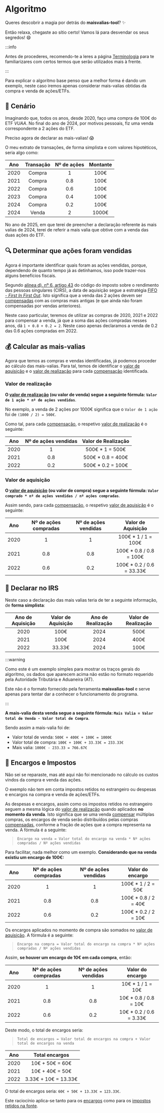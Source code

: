 # Algoritmo

Queres descobrir a magia por detrás do **maisvalias-tool**? ✨ 

Então relaxa, chegaste ao sítio certo! Vamos lá para desvendar os seus segredos! 😄

:::info

Antes de procederes, recomendo-te a leres a página [Terminologia](./terminologia) para te familiarizares com certos termos que serão utilizados mais à frente.

:::

Para explicar o algoritmo base penso que a melhor forma é dando um exemplo, neste caso iremos apenas considerar mais-valias obtidas da compra e venda de ações/ETFs.

## 🧑 Cenário

Imaginando que, todos os anos, desde 2020, faço uma compra de 100€ do ETF _VUAA_.
No final do ano de 2024, por motivos pessoais, fiz uma venda correspondente a 2 ações do ETF.

Preciso agora de declarar as mais-valias! 😱

O meu extrato de transações, de forma simplista e com valores hipotéticos, seria algo como:

| Ano | Transação | Nº de ações | Montante |
| :-: | :-: | :-: | :-: |
| 2020 | Compra | 1 | 100€ |
| 2021 | Compra | 0.8 | 100€ |
| 2022 | Compra | 0.6 | 100€ |
| 2023 | Compra | 0.4 | 100€ |
| 2024 | Compra | 0.2 | 100€ |
| 2024 | Venda | 2 | 1000€ |

No ano de 2025, em que terei de preencher a declaração referente às mais valias de 2024, terei de referir a mais valia que obtive com a venda das duas ações do ETF.

## 🔍 Determinar que ações foram vendidas

Agora é importante identificar quais foram as ações vendidas, porque, dependendo de quanto tempo já as detínhamos, isso pode trazer-nos alguns benefícios fiscais.

Segundo [alínea d), nº 6, artigo 43](https://info.portaldasfinancas.gov.pt/pt/informacao_fiscal/codigos_tributarios/irs/Pages/irs47.aspx) do código do imposto sobre o rendimento das pessoas singulares (CIRS), a data de aquisição segue a estratégia [FIFO - _First In First Out_](./terminologia#fifo-first-in-first-out). 
Isto significa que a venda das 2 ações devem ser [compensadas](./terminologia#compensações) com as compras mais antigas (e que ainda não foram compensadas por vendas anteriores).

Neste caso particular, teremos de utilizar as compras de 2020, 2021 e 2022 para compensar a venda, já que a soma das ações compradas nesses anos, dá `1 + 0.8 + 0.2 = 2`. Neste caso apenas declaramos a venda de 0.2 das 0.6 ações compradas em 2022.

## 💰 Calcular as mais-valias

Agora que temos as compras e vendas identificadas, já podemos proceder ao cálculo das mais-valias.
Para tal, temos de identificar o [valor de aquisição](./terminologia#valor-de-aquisição) e o [valor de realização](./terminologia#valor-de-realização) para cada [compensação](./terminologia#compensações) identificada.

### Valor de realização

**O [valor de realização](./terminologia#valor-de-realização) (ou valor de venda) segue a seguinte fórmula: `Valor de 1 ação * nº de ações vendidas`**.

No exemplo, a venda de 2 ações por 1000€ significa que o `Valor de 1 ação` foi de `(1000 / 2) = 500€`.

Como tal, para cada [compensação](./terminologia#compensações), o respetivo [valor de realização](./terminologia#valor-de-realização) é o seguinte:

| Ano | Nº de ações vendidas | Valor de Realização
| :-: | :-:  | :-:  |
| 2020 | 1 | 500€ * 1 = 500€ |
| 2021 | 0.8 | 500€ * 0.8 = 400€  |
| 2022 | 0.2 | 500€ * 0.2 = 100€ |

### Valor de aquisição

**O [valor de aquisição](./terminologia#valor-de-aquisição) (ou valor de compra) segue a seguinte fórmula: `Valor comprado * nº de ações vendidas / nº ações compradas`**.

Assim sendo, para cada [compensação](./terminologia#compensações), o respetivo [valor de aquisição](./terminologia#valor-de-aquisição) é o seguinte:

| Ano | Nº de ações compradas | Nº de ações vendidas | Valor de Aquisição
| :-: | :-:  | :-: | :-: |
| 2020 | 1 | 1 | 100€ * 1 / 1 = 100€ |
| 2021 | 0.8 |  0.8 | 100€ * 0.8 / 0.8 = 100€ |
| 2022 | 0.6 |  0.2 | 100€ * 0.2 / 0.6 = 33.33€ |

## 📝 Declarar no IRS

Neste caso a declaração das mais valias teria de ter a seguinte informação, de **forma simplista**:

| Ano de Aquisição | Valor de Aquisição | Ano de Realização | Valor de Realização |
| :-: | :-: | :-: | :-: |
| 2020 | 100€ | 2024 | 500€ |
| 2021 | 100€ | 2024 | 400€ |
| 2022 | 33.33€ | 2024 | 100€ |

:::warning

Como este é um exemplo simples para mostrar os traços gerais do algoritmo, os dados que aparecem acima não estão no formato requerido pela Autoridade Tributária e Aduaneira (AT). 

Este não é o formato fornecido pela ferramenta **maisvalias-tool** e serve apenas para tentar dar a conhecer o funcionamento do programa.

:::

**A mais-valia desta venda segue a seguinte fórmula: `Mais Valia = Valor total de Venda - Valor total de Compra`**.

Sendo assim a mais-valia foi de:
* Valor total de venda: `500€ + 400€ + 100€ = 1000€`
* Valor total de compra: `100€ + 100€ + 33.33€ = 233.33€`
* Mais valia: `1000€ - 233.33 = 766.67€`

## 💸 Encargos e Impostos

Não sei se reparaste, mas até aqui não foi mencionado no cálculo os custos vindos da compra e venda das ações.

O exemplo não tem em conta impostos retidos no estrangeiro ou despesas e encargos na compra e venda de ações/ETFs.

As despesas e encargos, assim como os impostos retidos no estrangeiro seguem a mesma lógica do [valor de realização](./terminologia#valor-de-realização) quando aplicados **no momento da venda**. Isto significa que se uma venda [compensar](./terminologia#compensações) múltiplas compras, os encargos de venda serão distribuídos pelas compras [compensadas](./terminologia#compensações), conforme a fração de ações que a compra representa na venda.
A fórmula é a seguinte:

> `Encargo na venda = Valor total do encargo na venda * Nº ações compradas / Nº ações vendidas`

Para facilitar, nada melhor como um exemplo. **Considerando que na venda existiu um encargo de 100€:**

| Ano |  Nº de ações compradas | Nº de ações vendidas | Valor do encargo
| :-: |  :-:  | :-: | :-: |
| 2020 |  1 | 1 | 100€ * 1 / 2 = 50€ |
| 2021 |  0.8 |  0.8 | 100€ * 0.8 / 2 = 40€ |
| 2022 |  0.6 |  0.2 | 100€ * 0.2 / 2 = 10€ |

Os encargos aplicados no momento de compra são somados no [valor de aquisição](./terminologia#valor-de-aquisição).
A fórmula é a seguinte:

> `Encargo na compra = Valor total do encargo na compra * Nº ações compradas / Nº ações vendidas`

Assim, **se houver um encargo de 10€ em cada compra**, então:

| Ano |  Nº de ações compradas | Nº de ações vendidas | Valor do encargo
| :-: |  :-:  | :-: | :-: |
| 2020 |  1 | 1 | 10€ * 1 / 1 = 10€ |
| 2021 |  0.8 |  0.8 | 10€ * 0.8 / 0.8 = 10€ |
| 2022 |  0.6 |  0.2 | 10€ * 0.2 / 0.6 = 3.33€ |

Deste modo, o total de encargos seria:

> `Total de encargos = Valor total de encargos na compra + Valor total de encargos na venda`

| Ano |  Total encargos
| :-: |  :-:  |
| 2020 |  10€ + 50€ = 60€ |
| 2021 |  10€ + 40€ = 50€ |
| 2022 |  3.33€ + 10€ = 13.33€ | 

O total de encargos seria: `60€ + 50€ + 13.33€ = 123.33€`.

Este raciocínio aplica-se tanto para os [encargos](./terminologia#encargos) como para os [impostos retidos na fonte](./terminologia#impostos-retidos-na-fonte).